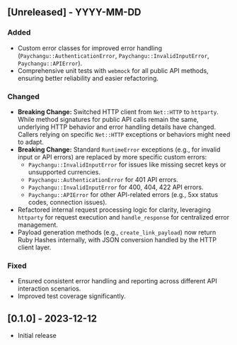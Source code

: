 ## [Unreleased] - YYYY-MM-DD

### Added
- Custom error classes for improved error handling (`Paychangu::AuthenticationError`, `Paychangu::InvalidInputError`, `Paychangu::APIError`).
- Comprehensive unit tests with `webmock` for all public API methods, ensuring better reliability and easier refactoring.

### Changed
- **Breaking Change:** Switched HTTP client from `Net::HTTP` to `httparty`. While method signatures for public API calls remain the same, underlying HTTP behavior and error handling details have changed. Callers relying on specific `Net::HTTP` exceptions or behaviors might need to adapt.
- **Breaking Change:** Standard `RuntimeError` exceptions (e.g., for invalid input or API errors) are replaced by more specific custom errors:
    - `Paychangu::InvalidInputError` for issues like missing secret keys or unsupported currencies.
    - `Paychangu::AuthenticationError` for 401 API errors.
    - `Paychangu::InvalidInputError` for 400, 404, 422 API errors.
    - `Paychangu::APIError` for other API-related errors (e.g., 5xx status codes, connection issues).
- Refactored internal request processing logic for clarity, leveraging `httparty` for request execution and `handle_response` for centralized error management.
- Payload generation methods (e.g., `create_link_payload`) now return Ruby Hashes internally, with JSON conversion handled by the HTTP client layer.

### Fixed
- Ensured consistent error handling and reporting across different API interaction scenarios.
- Improved test coverage significantly.

## [0.1.0] - 2023-12-12

- Initial release
